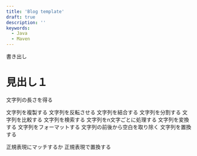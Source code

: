 ```yaml
---
title: 'Blog template'
draft: true
description: ''
keywords:
  - Java
  - Maven
---
```


書き出し

見出し１
====


文字列の長さを得る

文字列を複製する
文字列を反転させる
文字列を結合する
文字列を分割する
文字列を比較する
文字列を検索する
文字列をn文字ごとに処理する
文字列を変換する
文字列をフォーマットする
文字列の前後から空白を取り除く
文字列を置換する

正規表現にマッチするか
正規表現で置換する

